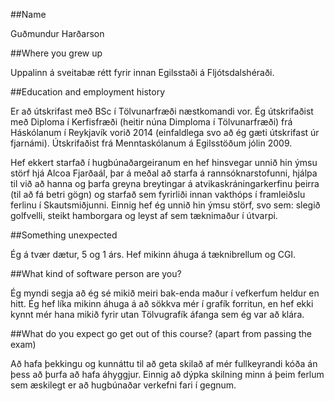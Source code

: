 ##Name

Guðmundur Harðarson

##Where you grew up

Uppalinn á sveitabæ rétt fyrir innan Egilsstaði á Fljótsdalshéraði.

##Education and employment history

Er að útskrifast með BSc í Tölvunarfræði næstkomandi vor.
Ég útskrifaðist með Diploma í Kerfisfræði (heitir núna Dimploma í Tölvunarfræði) frá Háskólanum í Reykjavík vorið 2014 (einfaldlega svo að ég gæti útskrifast úr fjarnámi).
Útskrifaðist frá Menntaskólanum á Egilsstöðum jólin 2009.

Hef ekkert starfað í hugbúnaðargeiranum en hef hinsvegar unnið hin ýmsu störf hjá Alcoa Fjarðaál, þar á meðal að starfa á rannsóknarstofunni, hjálpa til við að hanna og þarfa greyna breytingar á atvikaskráningarkerfinu þeirra (til að fá betri gögn) og starfað sem fyrirliði innan vakthóps í framleiðslu ferlinu í Skautsmiðjunni.
Einnig hef ég unnið hin ýmsu störf, svo sem: slegið golfvelli, steikt hamborgara og leyst af sem tæknimaður í útvarpi. 

##Something unexpected

Ég á tvær dætur, 5 og 1 árs. Hef mikinn áhuga á tæknibrellum og CGI.

##What kind of software person are you?

Ég myndi segja að ég sé mikið meiri bak-enda maður í vefkerfum heldur en hitt. Ég hef líka mikinn áhuga á að sökkva mér í grafík forritun, en hef ekki kynnt mér hana mikið fyrir utan Tölvugrafík áfanga sem ég var að klára.

##What do you expect go get out of this course?
(apart from passing the exam)

Að hafa þekkingu og kunnáttu til að geta skilað af mér fullkeyrandi kóða án þess að þurfa að hafa áhyggjur. Einnig að dýpka skilning minn á þeim ferlum sem æskilegt er að hugbúnaðar verkefni fari í gegnum.

